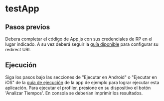 # testApp

## Pasos previos

Debera completar el código de App.js con sus credenciales de RP en el lugar indicado.
A su vez deberá seguir la [guía diponible](../blob/develop/sdk/README.md) para configurar su redirect URI.

## Ejecución

Siga los pasos bajo las secciones de "Ejecutar en Android" o "Ejecutar en iOS" de la [guía de ejecución](../blob/develop/app/README.md) de la app de ejemplo para lograr ejecutar esta aplicación.
Para ejecutar el profiler, presione en su dispositivo el botón 'Analizar Tiempos'. En consola se deberían imprimir los resultados.
